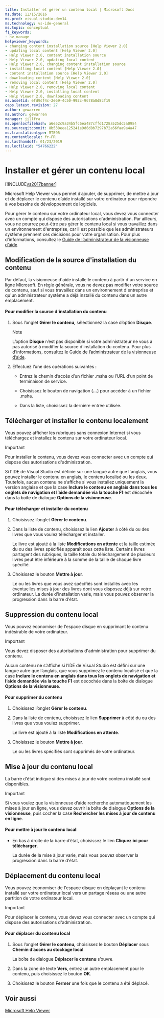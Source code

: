 ```yaml
---
title: Installer et gérer un contenu local | Microsoft Docs
ms.date: 11/15/2016
ms.prod: visual-studio-dev14
ms.technology: vs-ide-general
ms.topic: conceptual
f1_keywords:
- hv_manage
helpviewer_keywords:
- changing content installation source [Help Viewer 2.0]
- updating local content [Help Viewer 2.0]
- Help Viewer 2.0, content installation source
- Help Viewer 2.0, updating local content
- Help Viewer 2.0, changing content installation source
- installing local content [Help Viewer 2.0]
- content installation source [Help Viewer 2.0]
- downloading content [Help Viewer 2.0]
- removing local content [Help Viewer 2.0]
- Help Viewer 2.0, removing local content
- Help Viewer 2.0, installing local content
- Help Viewer 2.0, downloading content
ms.assetid: efd9df4c-2e69-4c50-992c-9678a8d8cf19
caps.latest.revision: 27
author: gewarren
ms.author: gewarren
manager: jillfra
ms.openlocfilehash: a6e52c9a34b5fc6ea487cffd1728a525dc5a0984
ms.sourcegitcommit: 8b538eea125241e9d6d8b7297b72a66faa9a4a47
ms.translationtype: MTE95
ms.contentlocale: fr-FR
ms.lasthandoff: 01/23/2019
ms.locfileid: "54766222"
---
```

# <a name="install-and-manage-local-content"></a>Installer et gérer un contenu local
[!INCLUDE[vs2017banner](../includes/vs2017banner.md)]

Microsoft Help Viewer vous permet d’ajouter, de supprimer, de mettre à jour et de déplacer le contenu d’aide installé sur votre ordinateur pour répondre à vos besoins de développement de logiciels.  
  
 Pour gérer le contenu sur votre ordinateur local, vous devez vous connecter avec un compte qui dispose des autorisations d'administration. Par ailleurs, vous ne pourrez peut-être pas gérer le contenu local si vous travaillez dans un environnement d'entreprise, car il est possible que les administrateurs système prennent ces décisions pour votre organisation. Pour plus d’informations, consultez le [Guide de l’administrateur de la visionneuse d’aide](../ide/help-viewer-administrator-guide.md).  
  
## <a name="changing-the-content-installation-source"></a>Modification de la source d'installation du contenu  
 Par défaut, la visionneuse d'aide installe le contenu à partir d'un service en ligne Microsoft. En règle générale, vous ne devez pas modifier votre source de contenu, sauf si vous travaillez dans un environnement d'entreprise et qu'un administrateur système a déjà installé du contenu dans un autre emplacement.  
  
#### <a name="to-change-the-content-installation-source"></a>Pour modifier la source d'installation du contenu  
  
1.  Sous l’onglet **Gérer le contenu**, sélectionnez la case d’option **Disque**.  
  
    > [!NOTE]
    >  L’option **Disque** n’est pas disponible si votre administrateur ne vous a pas autorisé à modifier la source d’installation du contenu. Pour plus d’informations, consultez le [Guide de l’administrateur de la visionneuse d’aide](../ide/help-viewer-administrator-guide.md).  
  
2.  Effectuez l’une des opérations suivantes :  
  
    -   Entrez le chemin d’accès d’un fichier .msha ou l’URL d’un point de terminaison de service.  
  
    -   Choisissez le bouton de navigation (**…**) pour accéder à un fichier .msha.  
  
    -   Dans la liste, choisissez la dernière entrée utilisée.  
  
## <a name="download-and-install-content-locally"></a>Télécharger et installer le contenu localement  
 Vous pouvez afficher les rubriques sans connexion Internet si vous téléchargez et installez le contenu sur votre ordinateur local.  
  
> [!IMPORTANT]
>  Pour installer le contenu, vous devez vous connecter avec un compte qui dispose des autorisations d'administration.  
  
 Si l'IDE de Visual Studio est définie sur une langue autre que l'anglais, vous pouvez installer le contenu en anglais, le contenu localisé ou les deux. Toutefois, aucun contenu ne s’affiche si vous installez uniquement la version anglaise et que la case **Inclure le contenu en anglais dans tous les onglets de navigation et l’aide demandée via la touche F1** est décochée dans la boîte de dialogue **Options de la visionneuse**.  
  
#### <a name="to-download-and-install-content"></a>Pour télécharger et installer du contenu  
  
1.  Choisissez l’onglet **Gérer le contenu**.  
  
2.  Dans la liste de contenu, choisissez le lien **Ajouter** à côté du ou des livres que vous voulez télécharger et installer.  
  
     Le livre est ajouté à la liste **Modifications en attente** et la taille estimée du ou des livres spécifiés apparaît sous cette liste. Certains livres partagent des rubriques, la taille totale du téléchargement de plusieurs livres peut être inférieure à la somme de la taille de chaque livre spécifié.  
  
3.  Choisissez le bouton **Mettre à jour**.  
  
     Le ou les livres que vous avez spécifiés sont installés avec les éventuelles mises à jour des livres dont vous disposez déjà sur votre ordinateur. La durée d'installation varie, mais vous pouvez observer la progression dans la barre d'état.  
  
## <a name="removing-local-content"></a>Suppression du contenu local  
 Vous pouvez économiser de l'espace disque en supprimant le contenu indésirable de votre ordinateur.  
  
> [!IMPORTANT]
>  Vous devez disposer des autorisations d'administration pour supprimer du contenu.  
  
 Aucun contenu ne s’affiche si l’IDE de Visual Studio est défini sur une langue autre que l’anglais, que vous supprimez le contenu localisé et que la case **Inclure le contenu en anglais dans tous les onglets de navigation et l’aide demandée via la touche F1** est décochée dans la boîte de dialogue **Options de la visionneuse**.  
  
#### <a name="to-remove-content"></a>Pour supprimer du contenu  
  
1.  Choisissez l’onglet **Gérer le contenu**.  
  
2.  Dans la liste de contenu, choisissez le lien **Supprimer** à côté du ou des livres que vous voulez supprimer.  
  
     Le livre est ajouté à la liste **Modifications en attente**.  
  
3.  Choisissez le bouton **Mettre à jour**.  
  
     Le ou les livres spécifiés sont supprimés de votre ordinateur.  
  
## <a name="updating-local-content"></a>Mise à jour du contenu local  
 La barre d'état indique si des mises à jour de votre contenu installé sont disponibles.  
  
> [!IMPORTANT]
>  Si vous voulez que la visionneuse d’aide recherche automatiquement les mises à jour en ligne, vous devez ouvrir la boîte de dialogue **Options de la visionneuse**, puis cocher la case **Rechercher les mises à jour de contenu en ligne**.  
  
#### <a name="to-update-local-content"></a>Pour mettre à jour le contenu local  
  
- En bas à droite de la barre d’état, choisissez le lien **Cliquez ici pour télécharger**.  
  
  La durée de la mise à jour varie, mais vous pouvez observer la progression dans la barre d'état.  
  
## <a name="moving-local-content"></a>Déplacement du contenu local  
 Vous pouvez économiser de l'espace disque en déplaçant le contenu installé sur votre ordinateur local vers un partage réseau ou une autre partition de votre ordinateur local.  
  
> [!IMPORTANT]
>  Pour déplacer le contenu, vous devez vous connecter avec un compte qui dispose des autorisations d'administration.  
  
#### <a name="to-move-local-content"></a>Pour déplacer du contenu local  
  
1.  Sous l’onglet **Gérer le contenu**, choisissez le bouton **Déplacer** sous **Chemin d’accès au stockage local**.  
  
     La boîte de dialogue **Déplacer le contenu** s’ouvre.  
  
2.  Dans la zone de texte **Vers**, entrez un autre emplacement pour le contenu, puis choisissez le bouton **OK**.  
  
3.  Choisissez le bouton **Fermer** une fois que le contenu a été déplacé.  
  
## <a name="see-also"></a>Voir aussi  
 [Microsoft Help Viewer](../ide/microsoft-help-viewer.md)
